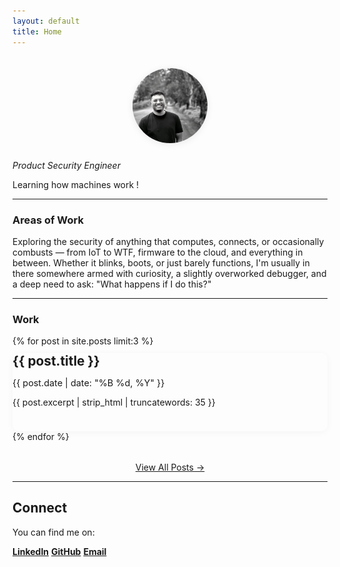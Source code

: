 ```yaml
---
layout: default
title: Home
---
```


<div style="text-align:center; margin-bottom: 1.5rem;">
  <img src="/assets/profile.jpg" alt="Onkar Koli" style="width: 120px; height: 120px; object-fit: cover; border-radius: 50%; box-shadow: 0 2px 12px rgba(0,0,0,0.08); border: 2px solid var(--border-color); margin-top: 1.2rem;">
</div>

*Product Security Engineer*

Learning how machines work ! 

---

### Areas of Work

Exploring the security of anything that computes, connects, or occasionally combusts — from IoT to WTF, firmware to the cloud, and everything in between. Whether it blinks, boots, or just barely functions, I'm usually in there somewhere armed with curiosity, a slightly overworked debugger, and a deep need to ask: "What happens if I do this?" 

---

### Work

<div class="post-list-home">
{% for post in site.posts limit:3 %}
  <article class="post-item">
    <h3><a href="{{ post.url | relative_url }}">{{ post.title }}</a></h3>
    <p class="post-meta">{{ post.date | date: "%B %d, %Y" }}</p>
    <p>{{ post.excerpt | strip_html | truncatewords: 35 }}</p>
  </article>
{% endfor %}
</div>

<p style="text-align: center; margin-top: 2rem;"><a href="/blog">View All Posts &rarr;</a></p>

---

## Connect

You can find me on:

**[LinkedIn](https://linkedin.com/in/0nk4r)**   **[GitHub](https://github.com/0nk4r)**   **[Email](mailto:contact@onkark.com)**

<style>
.post-list-home .post-item {
  margin-bottom: 2.5rem;
  padding-bottom: 1.5rem;
  border-bottom: 1px solid var(--border-color);
  background: var(--code-bg);
  border-radius: 10px;
  box-shadow: 0 2px 12px rgba(0,0,0,0.04);
  transition: box-shadow 0.18s, transform 0.18s;
}
.post-list-home .post-item:last-child {
  border-bottom: none;
  margin-bottom: 0;
}
.post-list-home .post-item:hover {
  box-shadow: 0 6px 24px rgba(0,86,179,0.10);
  transform: translateY(-4px);
}
.post-list-home h3 {
  margin-top: 0.5em;
  margin-bottom: 0.2em;
  font-size: 1.3rem; /* Slightly smaller than H2 */
}
.post-list-home h3 a {
  color: var(--heading-color);
  text-decoration: none;
}
.post-list-home h3 a:hover {
  color: var(--accent-color);
  text-decoration: underline;
}
.post-meta {
  font-size: 0.9rem;
  color: var(--muted-color);
  margin-bottom: 0.8em;
  font-family: var(--heading-font); /* Use sans-serif for meta */
}
</style>